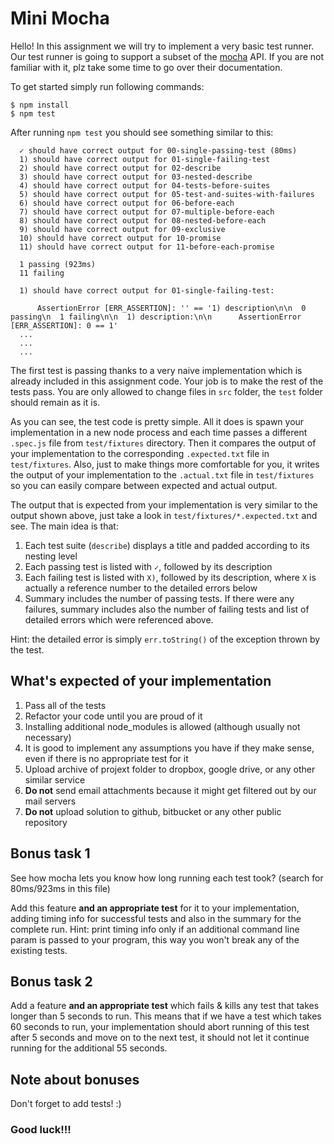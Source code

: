 # Mini Mocha

Hello! In this assignment we will try to implement a very basic test runner. Our test runner is going to support a subset of the [mocha](https://mochajs.org/) API. If you are not familiar with it, plz take some time to go over their documentation.

To get started simply run following commands:

```
$ npm install
$ npm test
```

After running `npm test` you should see something similar to this:

```
  ✓ should have correct output for 00-single-passing-test (80ms)
  1) should have correct output for 01-single-failing-test
  2) should have correct output for 02-describe
  3) should have correct output for 03-nested-describe
  4) should have correct output for 04-tests-before-suites
  5) should have correct output for 05-test-and-suites-with-failures
  6) should have correct output for 06-before-each
  7) should have correct output for 07-multiple-before-each
  8) should have correct output for 08-nested-before-each
  9) should have correct output for 09-exclusive
  10) should have correct output for 10-promise
  11) should have correct output for 11-before-each-promise

  1 passing (923ms)
  11 failing

  1) should have correct output for 01-single-failing-test:

      AssertionError [ERR_ASSERTION]: '' == '1) description\n\n  0 passing\n  1 failing\n\n  1) description:\n\n      AssertionError [ERR_ASSERTION]: 0 == 1'
  ...
  ...
  ...
```

The first test is passing thanks to a very naive implementation which is already included in this assignment code. Your job is to make the rest of the tests pass. You are only allowed to change files in `src` folder, the `test` folder should remain as it is.

As you can see, the test code is pretty simple. All it does is spawn your implementation in a new node process and each time passes a different `.spec.js` file from `test/fixtures` directory. Then it compares the output of your implementation to the corresponding `.expected.txt` file in `test/fixtures`. Also, just to make things more comfortable for you, it writes the output of your implementation to the `.actual.txt` file in `test/fixtures` so you can easily compare between expected and actual output.

The output that is expected from your implementation is very similar to the output shown above, just take a look in `test/fixtures/*.expected.txt` and see. The main idea is that:

1. Each test suite (`describe`) displays a title and padded according to its nesting level
2. Each passing test is listed with `✓`, followed by its description
3. Each failing test is listed with `X)`, followed by its description, where `X` is actually a reference number to the detailed errors below
4. Summary includes the number of passing tests. If there were any failures, summary includes also the number of failing tests and list of detailed errors which were referenced above.

Hint: the detailed error is simply `err.toString()` of the exception thrown by the test.

## What's expected of your implementation

1. Pass all of the tests
2. Refactor your code until you are proud of it
3. Installing additional node_modules is allowed (although usually not necessary)
4. It is good to implement any assumptions you have if they make sense, even if there is no appropriate test for it
5. Upload archive of projext folder to dropbox, google drive, or any other similar service
6. **Do not** send email attachments because it might get filtered out by our mail servers
7. **Do not** upload solution to github, bitbucket or any other public repository

## Bonus task 1

See how mocha lets you know how long running each test took? (search for 80ms/923ms in this file)

Add this feature **and an appropriate test** for it to your implementation, adding timing info for successful tests and also in the summary for the complete run. Hint: print timing info only if an additional command line param is passed to your program, this way you won't break any of the existing tests.

## Bonus task 2

Add a feature **and an appropriate test** which fails & kills any test that takes longer than 5 seconds to run. This means that if we have a test which takes 60 seconds to run, your implementation should abort running of this test after 5 seconds and move on to the next test, it should not let it continue running for the additional 55 seconds.

## Note about bonuses

Don't forget to add tests! :)

### Good luck!!!
